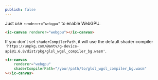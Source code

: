 ```yaml
---
publish: false
---
```


<script setup>
import WebGPU from '../components/WebGPU.vue'
</script>

<WebGPU />

Just use `renderer="webgpu"` to enable WebGPU.

```html
<ic-canvas renderer="webgpu"></ic-canvas>
```

If you don't set `shaderCompilerPath`, it will use the default shader compiler `'https://unpkg.com/@antv/g-device-api@1.6.8/dist/pkg/glsl_wgsl_compiler_bg.wasm'`.

```html
<ic-canvas
    renderer="webgpu"
    shaderCompilerPath="/your/path/to/glsl_wgsl_compiler_bg.wasm"
></ic-canvas>
```
